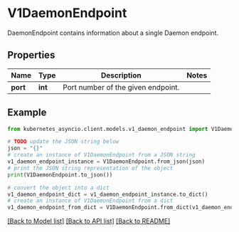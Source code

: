 # V1DaemonEndpoint

DaemonEndpoint contains information about a single Daemon endpoint.

## Properties

Name | Type | Description | Notes
------------ | ------------- | ------------- | -------------
**port** | **int** | Port number of the given endpoint. | 

## Example

```python
from kubernetes_asyncio.client.models.v1_daemon_endpoint import V1DaemonEndpoint

# TODO update the JSON string below
json = "{}"
# create an instance of V1DaemonEndpoint from a JSON string
v1_daemon_endpoint_instance = V1DaemonEndpoint.from_json(json)
# print the JSON string representation of the object
print(V1DaemonEndpoint.to_json())

# convert the object into a dict
v1_daemon_endpoint_dict = v1_daemon_endpoint_instance.to_dict()
# create an instance of V1DaemonEndpoint from a dict
v1_daemon_endpoint_from_dict = V1DaemonEndpoint.from_dict(v1_daemon_endpoint_dict)
```
[[Back to Model list]](../README.md#documentation-for-models) [[Back to API list]](../README.md#documentation-for-api-endpoints) [[Back to README]](../README.md)



